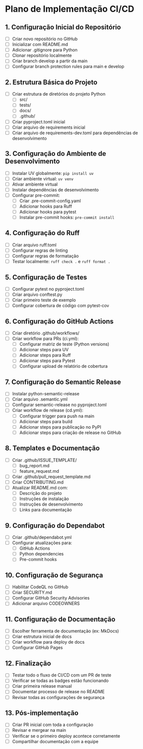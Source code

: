 # Plano de Implementação CI/CD

## 1. Configuração Inicial do Repositório
- [ ] Criar novo repositório no GitHub
- [ ] Inicializar com README.md
- [ ] Adicionar .gitignore para Python
- [ ] Clonar repositório localmente
- [ ] Criar branch develop a partir da main
- [ ] Configurar branch protection rules para main e develop

## 2. Estrutura Básica do Projeto
- [ ] Criar estrutura de diretórios do projeto Python
  - [ ] src/
  - [ ] tests/
  - [ ] docs/
  - [ ] .github/
- [ ] Criar pyproject.toml inicial
- [ ] Criar arquivo de requirements inicial
- [ ] Criar arquivo de requirements-dev.toml para dependências de desenvolvimento

## 3. Configuração do Ambiente de Desenvolvimento
- [ ] Instalar UV globalmente: `pip install uv`
- [ ] Criar ambiente virtual: `uv venv`
- [ ] Ativar ambiente virtual
- [ ] Instalar dependências de desenvolvimento
- [ ] Configurar pre-commit:
  - [ ] Criar .pre-commit-config.yaml
  - [ ] Adicionar hooks para Ruff
  - [ ] Adicionar hooks para pytest
  - [ ] Instalar pre-commit hooks: `pre-commit install`

## 4. Configuração do Ruff
- [ ] Criar arquivo ruff.toml
- [ ] Configurar regras de linting
- [ ] Configurar regras de formatação
- [ ] Testar localmente: `ruff check .` e `ruff format .`

## 5. Configuração de Testes
- [ ] Configurar pytest no pyproject.toml
- [ ] Criar arquivo conftest.py
- [ ] Criar primeiro teste de exemplo
- [ ] Configurar cobertura de código com pytest-cov

## 6. Configuração do GitHub Actions
- [ ] Criar diretório .github/workflows/
- [ ] Criar workflow para PRs (ci.yml):
  - [ ] Configurar matriz de teste (Python versions)
  - [ ] Adicionar steps para UV
  - [ ] Adicionar steps para Ruff
  - [ ] Adicionar steps para Pytest
  - [ ] Configurar upload de relatório de cobertura

## 7. Configuração do Semantic Release
- [ ] Instalar python-semantic-release
- [ ] Criar arquivo .semantic.yml
- [ ] Configurar semantic-release no pyproject.toml
- [ ] Criar workflow de release (cd.yml):
  - [ ] Configurar trigger para push na main
  - [ ] Adicionar steps para build
  - [ ] Adicionar steps para publicação no PyPI
  - [ ] Adicionar steps para criação de release no GitHub

## 8. Templates e Documentação
- [ ] Criar .github/ISSUE_TEMPLATE/
  - [ ] bug_report.md
  - [ ] feature_request.md
- [ ] Criar .github/pull_request_template.md
- [ ] Criar CONTRIBUTING.md
- [ ] Atualizar README.md com:
  - [ ] Descrição do projeto
  - [ ] Instruções de instalação
  - [ ] Instruções de desenvolvimento
  - [ ] Links para documentação

## 9. Configuração do Dependabot
- [ ] Criar .github/dependabot.yml
- [ ] Configurar atualizações para:
  - [ ] GitHub Actions
  - [ ] Python dependencies
  - [ ] Pre-commit hooks

## 10. Configuração de Segurança
- [ ] Habilitar CodeQL no GitHub
- [ ] Criar SECURITY.md
- [ ] Configurar GitHub Security Advisories
- [ ] Adicionar arquivo CODEOWNERS

## 11. Configuração de Documentação
- [ ] Escolher ferramenta de documentação (ex: MkDocs)
- [ ] Criar estrutura inicial de docs
- [ ] Criar workflow para deploy de docs
- [ ] Configurar GitHub Pages

## 12. Finalização
- [ ] Testar todo o fluxo de CI/CD com um PR de teste
- [ ] Verificar se todas as badges estão funcionando
- [ ] Criar primeira release manual
- [ ] Documentar processo de release no README
- [ ] Revisar todas as configurações de segurança

## 13. Pós-implementação
- [ ] Criar PR inicial com toda a configuração
- [ ] Revisar e mergear na main
- [ ] Verificar se o primeiro deploy acontece corretamente
- [ ] Compartilhar documentação com a equipe
